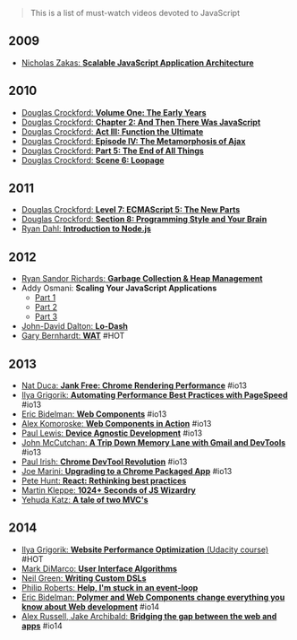 > This is a list of must-watch videos devoted to JavaScript

## 2009
- [Nicholas Zakas: **Scalable JavaScript Application Architecture**](https://www.youtube.com/watch?v=vXjVFPosQHw)

## 2010
- [Douglas Crockford: **Volume One: The Early Years**](https://www.youtube.com/watch?v=JxAXlJEmNMg)
- [Douglas Crockford: **Chapter 2: And Then There Was JavaScript**](https://www.youtube.com/watch?v=RO1Wnu-xKoY)
- [Douglas Crockford: **Act III: Function the Ultimate**](https://www.youtube.com/watch?v=ya4UHuXNygM)
- [Douglas Crockford: **Episode IV: The Metamorphosis of Ajax**](https://www.youtube.com/watch?v=Fv9qT9joc0M)
- [Douglas Crockford: **Part 5: The End of All Things**](https://www.youtube.com/watch?v=47Ceot8yqeI)
- [Douglas Crockford: **Scene 6: Loopage**](https://www.youtube.com/watch?v=QgwSUtYSUqA)

## 2011
- [Douglas Crockford: **Level 7: ECMAScript 5: The New Parts**](https://www.youtube.com/watch?v=UTEqr0IlFKY)
- [Douglas Crockford: **Section 8: Programming Style and Your Brain**](https://www.youtube.com/watch?v=taaEzHI9xyY)
- [Ryan Dahl: **Introduction to Node.js**](https://www.youtube.com/watch?v=jo_B4LTHi3I)

## 2012
- [Ryan Sandor Richards: **Garbage Collection & Heap Management**](http://vimeo.com/45140516)
- Addy Osmani: **Scaling Your JavaScript Applications** 
    * [Part 1](http://vimeo.com/35924671)
    * [Part 2](http://vimeo.com/35924733) 
    * [Part 3](http://vimeo.com/35990666)
- [John-David Dalton: **Lo-Dash**](https://www.youtube.com/watch?v=dpPy4f_SeEk)
- [Gary Bernhardt: **WAT**](https://www.destroyallsoftware.com/talks/wat) #HOT

## 2013
- [Nat Duca: **Jank Free: Chrome Rendering Performance**](https://www.youtube.com/watch?v=n8ep4leoN9A&feature=youtu.be) #io13
- [Ilya Grigorik: **Automating Performance Best Practices with PageSpeed**](https://www.youtube.com/watch?v=uR5urTx8S4E&feature=youtu.be) #io13
- [Eric Bidelman: **Web Components**](https://www.youtube.com/watch?v=fqULJBBEVQE&feature=youtu.be) #io13
- [Alex Komoroske: **Web Components in Action**](https://www.youtube.com/watch?v=0g0oOOT86NY&feature=youtu.be) #io13
- [Paul Lewis: **Device Agnostic Development**](https://www.youtube.com/watch?v=055ekKZk7mc&feature=youtu.be) #io13
- [John McCutchan: **A Trip Down Memory Lane with Gmail and DevTools**](https://www.youtube.com/watch?v=x9Jlu_h_Lyw&feature=youtu.be) #io13
- [Paul Irish: **Chrome DevTool Revolution**](https://www.youtube.com/watch?v=x6qe_kVaBpg&feature=youtu.be) #io13
- [Joe Marini: **Upgrading to a Chrome Packaged App**](https://www.youtube.com/watch?v=e0W2szZ2qhg&feature=youtu.be) #io13
- [Pete Hunt: **React: Rethinking best practices**](https://www.youtube.com/watch?v=x7cQ3mrcKaY)
- [Martin Kleppe: **1024+ Seconds of JS Wizardry**](https://www.youtube.com/watch?v=RTxtiLp1C8Y)
- [Yehuda Katz: **A tale of two MVC's**](https://www.youtube.com/watch?v=s1dhXamEAKQ)

## 2014
- [Ilya Grigorik: **Website Performance Optimization** (Udacity course)](https://www.udacity.com/course/ud884) #HOT
- [Mark DiMarco: **User Interface Algorithms**](https://www.youtube.com/watch?v=90NsjKvz9Ns&index=2&list=PL37ZVnwpeshFXOP2lqCUykYPXYNsK_fgN)
- [Neil Green: **Writing Custom DSLs**](https://www.youtube.com/watch?v=lm4jEcnWeKI&index=11&list=PL37ZVnwpeshFXOP2lqCUykYPXYNsK_fgN)
- [Philip Roberts: **Help, I'm stuck in an event-loop**](http://vimeo.com/96425312)
- [Eric Bidelman: **Polymer and Web Components change everything you know about Web development**](https://www.youtube.com/watch?v=8OJ7ih8EE7s) #io14 
- [Alex Russell, Jake Archibald: **Bridging the gap between the web and apps**](https://www.youtube.com/watch?v=_yy0CDLnhMA) #io14

